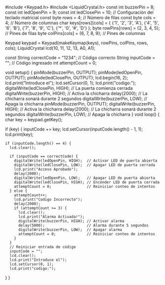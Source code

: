#include <Keypad.h>
#include <LiquidCrystal.h>
const int buzzerPin = 8;
const int ledOpenPin = 9;
const int ledClosePin = 10;
// Configuración del teclado matricial
const byte rows = 4; // Número de filas
const byte cols = 4; // Número de columnas
char keys[rows][cols] = {
  {'1', '2', '3', 'A'},
  {'4', '5', '6', 'B'},
  {'7', '8', '9', 'C'},
  {'*', '0', '#', 'D'}
};
byte rowPins[rows] = {2, 3, 4, 5}; // Pines de filas
byte colPins[cols] = {6, 7, 8, 9};  // Pines de columnas

Keypad keypad = Keypad(makeKeymap(keys), rowPins, colPins, rows, cols);
LiquidCrystal lcd(10, 11, 12, 13, A0, A1);

const String correctCode = "1234"; // Código correcto
String inputCode = ""; // Código ingresado
int attemptCount = 0;

void setup() {
  pinMode(buzzerPin, OUTPUT);
  pinMode(ledOpenPin, OUTPUT);
  pinMode(ledClosePin, OUTPUT);
  lcd.begin(16, 2);
  lcd.print("Introduce el");
  lcd.setCursor(0, 1);
  lcd.print("codigo:");
  digitalWrite(ledClosePin, HIGH); // La puerta comienza cerrada
  digitalWrite(buzzerPin, HIGH); // Activa la chicharra
delay(2000);                   // La chicharra sonará durante 2 segundos
digitalWrite(buzzerPin, LOW);  // Apaga la chicharra
  pinMode(buzzerPin, OUTPUT);
  digitalWrite(buzzerPin, HIGH); // Activa la chicharra
  delay(2000);                   // La chicharra sonará durante 2 segundos
  digitalWrite(buzzerPin, LOW);  // Apaga la chicharra
}
void loop() {
  char key = keypad.getKey();

  if (key) {
    inputCode += key;
    lcd.setCursor(inputCode.length() - 1, 1);
    lcd.print(key);

    if (inputCode.length() == 4) {
      lcd.clear();

      if (inputCode == correctCode) {
        digitalWrite(ledOpenPin, HIGH);  // Activar LED de puerta abierta
        digitalWrite(ledClosePin, LOW);  // Apagar LED de puerta cerrada
        lcd.print("Acceso Aprobado");
        delay(2000);
        digitalWrite(ledOpenPin, LOW);   // Apagar LED de puerta abierta
        digitalWrite(ledClosePin, HIGH); // Encender LED de puerta cerrada
        attemptCount = 0;                // Reiniciar conteo de intentos
      } else {
        attemptCount++;
        lcd.print("Codigo Incorrecto");
        delay(2000);
        if (attemptCount >= 3) {
          lcd.clear();
          lcd.print("Alarma Activada!");
          digitalWrite(buzzerPin, HIGH); // Activar alarma
          delay(5000);                   // Alarma durante 5 segundos
          digitalWrite(buzzerPin, LOW);  // Apagar alarma
          attemptCount = 0;              // Reiniciar conteo de intentos
        }
      }
      // Reiniciar entrada de código
      inputCode = "";
      lcd.clear();
      lcd.print("Introduce el");
      lcd.setCursor(0, 1);
      lcd.print("codigo:");
}
}

